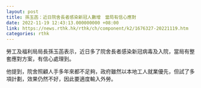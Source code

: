 ```yaml
---
layout: post
title: 孫玉菡：近日院舍長者感染新冠人數增　當局有信心應對
date: 2022-11-19 12:43:13.000000000 +08:00
link: https://news.rthk.hk/rthk/ch/component/k2/1676327-20221119.htm
categories: rthk
---
```


勞工及福利局局長孫玉菡表示，近日多了院舍長者感染新冠病毒及入院，當局有整套應對方案，有信心處理到。

他提到，院舍照顧人手多年來都不足夠，政府雖然以本地工人就業優先，但試了多項計劃，效果仍然不好，因此要適度輸入外勞。
